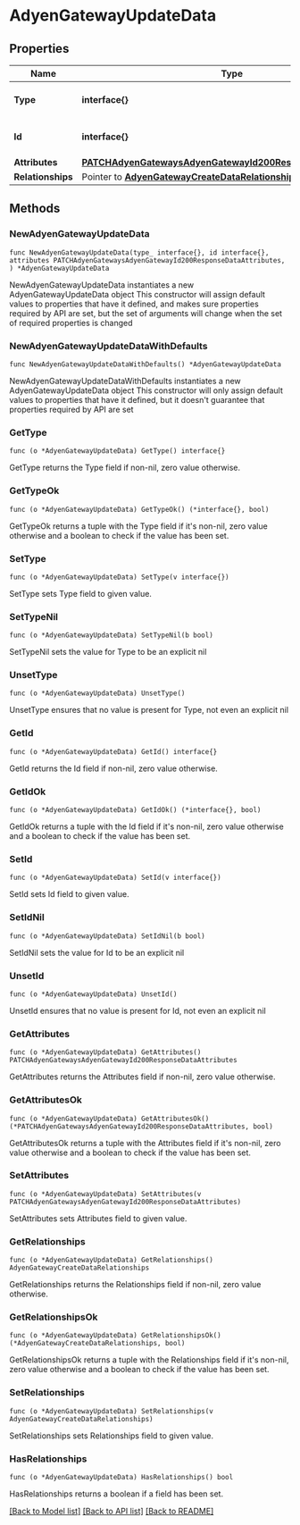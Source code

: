# AdyenGatewayUpdateData

## Properties

Name | Type | Description | Notes
------------ | ------------- | ------------- | -------------
**Type** | **interface{}** | The resource&#39;s type | 
**Id** | **interface{}** | The resource&#39;s id | 
**Attributes** | [**PATCHAdyenGatewaysAdyenGatewayId200ResponseDataAttributes**](PATCHAdyenGatewaysAdyenGatewayId200ResponseDataAttributes.md) |  | 
**Relationships** | Pointer to [**AdyenGatewayCreateDataRelationships**](AdyenGatewayCreateDataRelationships.md) |  | [optional] 

## Methods

### NewAdyenGatewayUpdateData

`func NewAdyenGatewayUpdateData(type_ interface{}, id interface{}, attributes PATCHAdyenGatewaysAdyenGatewayId200ResponseDataAttributes, ) *AdyenGatewayUpdateData`

NewAdyenGatewayUpdateData instantiates a new AdyenGatewayUpdateData object
This constructor will assign default values to properties that have it defined,
and makes sure properties required by API are set, but the set of arguments
will change when the set of required properties is changed

### NewAdyenGatewayUpdateDataWithDefaults

`func NewAdyenGatewayUpdateDataWithDefaults() *AdyenGatewayUpdateData`

NewAdyenGatewayUpdateDataWithDefaults instantiates a new AdyenGatewayUpdateData object
This constructor will only assign default values to properties that have it defined,
but it doesn't guarantee that properties required by API are set

### GetType

`func (o *AdyenGatewayUpdateData) GetType() interface{}`

GetType returns the Type field if non-nil, zero value otherwise.

### GetTypeOk

`func (o *AdyenGatewayUpdateData) GetTypeOk() (*interface{}, bool)`

GetTypeOk returns a tuple with the Type field if it's non-nil, zero value otherwise
and a boolean to check if the value has been set.

### SetType

`func (o *AdyenGatewayUpdateData) SetType(v interface{})`

SetType sets Type field to given value.


### SetTypeNil

`func (o *AdyenGatewayUpdateData) SetTypeNil(b bool)`

 SetTypeNil sets the value for Type to be an explicit nil

### UnsetType
`func (o *AdyenGatewayUpdateData) UnsetType()`

UnsetType ensures that no value is present for Type, not even an explicit nil
### GetId

`func (o *AdyenGatewayUpdateData) GetId() interface{}`

GetId returns the Id field if non-nil, zero value otherwise.

### GetIdOk

`func (o *AdyenGatewayUpdateData) GetIdOk() (*interface{}, bool)`

GetIdOk returns a tuple with the Id field if it's non-nil, zero value otherwise
and a boolean to check if the value has been set.

### SetId

`func (o *AdyenGatewayUpdateData) SetId(v interface{})`

SetId sets Id field to given value.


### SetIdNil

`func (o *AdyenGatewayUpdateData) SetIdNil(b bool)`

 SetIdNil sets the value for Id to be an explicit nil

### UnsetId
`func (o *AdyenGatewayUpdateData) UnsetId()`

UnsetId ensures that no value is present for Id, not even an explicit nil
### GetAttributes

`func (o *AdyenGatewayUpdateData) GetAttributes() PATCHAdyenGatewaysAdyenGatewayId200ResponseDataAttributes`

GetAttributes returns the Attributes field if non-nil, zero value otherwise.

### GetAttributesOk

`func (o *AdyenGatewayUpdateData) GetAttributesOk() (*PATCHAdyenGatewaysAdyenGatewayId200ResponseDataAttributes, bool)`

GetAttributesOk returns a tuple with the Attributes field if it's non-nil, zero value otherwise
and a boolean to check if the value has been set.

### SetAttributes

`func (o *AdyenGatewayUpdateData) SetAttributes(v PATCHAdyenGatewaysAdyenGatewayId200ResponseDataAttributes)`

SetAttributes sets Attributes field to given value.


### GetRelationships

`func (o *AdyenGatewayUpdateData) GetRelationships() AdyenGatewayCreateDataRelationships`

GetRelationships returns the Relationships field if non-nil, zero value otherwise.

### GetRelationshipsOk

`func (o *AdyenGatewayUpdateData) GetRelationshipsOk() (*AdyenGatewayCreateDataRelationships, bool)`

GetRelationshipsOk returns a tuple with the Relationships field if it's non-nil, zero value otherwise
and a boolean to check if the value has been set.

### SetRelationships

`func (o *AdyenGatewayUpdateData) SetRelationships(v AdyenGatewayCreateDataRelationships)`

SetRelationships sets Relationships field to given value.

### HasRelationships

`func (o *AdyenGatewayUpdateData) HasRelationships() bool`

HasRelationships returns a boolean if a field has been set.


[[Back to Model list]](../README.md#documentation-for-models) [[Back to API list]](../README.md#documentation-for-api-endpoints) [[Back to README]](../README.md)


